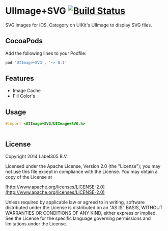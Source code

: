 UIImage+SVG [![Build Status](https://travis-ci.org/Label305/UIImage-SVG.svg?branch=master)](https://travis-ci.org/Label305/UIImage-SVG)
===========

SVG images for iOS. Category on UIKit's UIImage to display SVG files.

CocoaPods
---------

Add the following lines to your Podfile:

```ruby
pod 'UIImage+SVG', '~> 0.1'
```

Features
---------
* Image Cache
* Fill Color's

Usage
---------

```objective-c
#import <UIImage+SVG/UIImage+SVG.h>
```

```objective-c

```

License
---------
Copyright 2014 Label305 B.V.

Licensed under the Apache License, Version 2.0 (the "License");
you may not use this file except in compliance with the License.
You may obtain a copy of the License at

[http://www.apache.org/licenses/LICENSE-2.0](http://www.apache.org/licenses/LICENSE-2.0)

Unless required by applicable law or agreed to in writing, software
distributed under the License is distributed on an "AS IS" BASIS,
WITHOUT WARRANTIES OR CONDITIONS OF ANY KIND, either express or implied.
See the License for the specific language governing permissions and
limitations under the License.